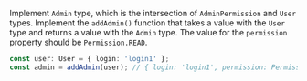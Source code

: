 Implement `Admin` type, which is the intersection of `AdminPermission` and `User` types. Implement the `addAdmin()` function that takes a value with the `User` type and returns a value with the `Admin` type. The value for the `permission` property should be `Permission.READ`.

```typescript
const user: User = { login: 'login1' };
const admin = addAdmin(user); // { login: 'login1', permission: Permission.READ }
```
